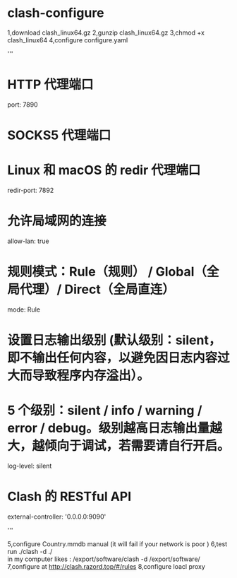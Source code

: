 # clash-configure

1,download clash_linux64.gz
2,gunzip clash_linux64.gz
3,chmod +x clash_linux64
4,configure configure.yaml

'''
# HTTP 代理端口
port: 7890 

# SOCKS5 代理端口

# Linux 和 macOS 的 redir 代理端口
redir-port: 7892 

# 允许局域网的连接
allow-lan: true

# 规则模式：Rule（规则） / Global（全局代理）/ Direct（全局直连）
mode: Rule

# 设置日志输出级别 (默认级别：silent，即不输出任何内容，以避免因日志内容过大而导致程序内存溢出）。
# 5 个级别：silent / info / warning / error / debug。级别越高日志输出量越大，越倾向于调试，若需要请自行开启。
log-level: silent
# Clash 的 RESTful API
external-controller: '0.0.0.0:9090'


'''

5,configure Country.mmdb  manual  (it will fail if your network is poor )
6,test run 
./clash -d ./  
in my computer likes :
/export/software/clash -d /export/software/ 
7,configure at http://clash.razord.top/#/rules 
8,configure loacl proxy


